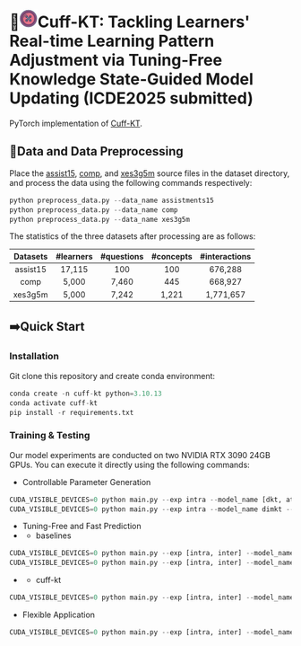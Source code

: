 # 🚀![1727842522286](assets/logo.png)Cuff-KT: Tackling Learners' Real-time Learning Pattern Adjustment via Tuning-Free Knowledge State-Guided Model Updating (ICDE2025 submitted)

PyTorch implementation of [Cuff-KT](https://cmt3.research.microsoft.com/api/ICDEIndustrial2025/Files/297).

## 🌟Data and Data Preprocessing

Place the [assist15](https://sites.google.com/site/assistmentsdata/datasets/2015-assistments-skill-builder-data), [comp](https://github.com/wahr0411/PTADisc), and [xes3g5m](https://github.com/ai4ed/XES3G5M) source files in the dataset directory, and process the data using the following commands respectively:

```python
python preprocess_data.py --data_name assistments15
python preprocess_data.py --data_name comp
python preprocess_data.py --data_name xes3g5m
```

The statistics of the three datasets after processing are as follows:

| Datasets | #learners | #questions | #concepts | #interactions |
| :------: | :-------: | :--------: | :-------: | :-----------: |
| assist15 |  17,115  |    100    |    100    |    676,288    |
|   comp   |   5,000   |   7,460   |    445    |    668,927    |
| xes3g5m |   5,000   |   7,242   |   1,221   |   1,771,657   |

## ➡️Quick Start

### Installation

Git clone this repository and create conda environment:

```python
conda create -n cuff-kt python=3.10.13
conda activate cuff-kt
pip install -r requirements.txt 
```

### Training & Testing

Our model experiments are conducted on two NVIDIA RTX 3090 24GB GPUs. You can execute it directly using the following commands:

- Controllable Parameter Generation

```python
CUDA_VISIBLE_DEVICES=0 python main.py --exp intra --model_name [dkt, atdkt] --data_name [assistments15, comp, xes3g5m] --method cuff --rank 1 --control [ecod, pca, iforest, lof, cuff] --ratio [0, 0.2, 0.4, 0.6, 0.8, 1] # generator generates parameters for dkt and atdkt
CUDA_VISIBLE_DEVICES=0 python main.py --exp intra --model_name dimkt --data_name [assistments15, comp, xes3g5m] --method cuff --rank 1 --control [ecod, pca, iforest, lof, cuff] --ratio [0, 0.2, 0.4, 0.6, 0.8, 1] --convert True # generator inserts parameters for dimkt
```

- Tuning-Free and Fast Prediction
- - baselines

```python
CUDA_VISIBLE_DEVICES=0 python main.py --exp [intra, inter] --model_name [dkt, atdkt, dimkt] --data_name [assistments15, comp, xes3g5m]
CUDA_VISIBLE_DEVICES=0 python main.py --exp [intra, inter] --model_name [dkt, atdkt, dimkt] --data_name [assistments15, comp, xes3g5m] --method [fft, adapter, bitfit]
```

- - cuff-kt
```python
CUDA_VISIBLE_DEVICES=0 python main.py --exp [intra, inter] --model_name [dkt, atdkt, dimkt] --data_name [assistments15, comp, xes3g5m] --method cuff --rank 1
```

- Flexible Application

```python
CUDA_VISIBLE_DEVICES=0 python main.py --exp [intra, inter] --model_name [dkt, atdkt, dimkt] --data_name [assistments15, comp, xes3g5m] --method cuff+ --rank 1
```